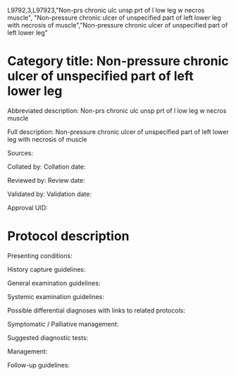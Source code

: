 L9792,3,L97923,"Non-prs chronic ulc unsp prt of l low leg w necros muscle", "Non-pressure chronic ulcer of unspecified part of left lower leg with necrosis of muscle","Non-pressure chronic ulcer of unspecified part of left lower leg"
# Category title: Non-pressure chronic ulcer of unspecified part of left lower leg

Abbreviated description: Non-prs chronic ulc unsp prt of l low leg w necros muscle

Full description: Non-pressure chronic ulcer of unspecified part of left lower leg with necrosis of muscle

Sources:

Collated by:
Collation date:

Reviewed by:
Review date:

Validated by:
Validation date:

Approval UID:

# Protocol description

Presenting conditions:

History capture guidelines:

General examination guidelines:

Systemic examination guidelines:

Possible differential diagnoses with links to related protocols:

Symptomatic / Palliative management:

Suggested diagnostic tests:

Management:

Follow-up guidelines:
